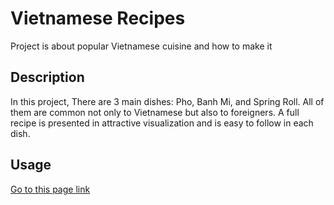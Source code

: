 # Vietnamese Recipes
Project is about popular Vietnamese cuisine and how to make it
## Description
In this project, There are 3 main dishes: Pho, Banh Mi, and Spring Roll. All of them are common not only to Vietnamese but also to foreigners. A full recipe is presented in attractive visualization and is easy to follow in each dish.
## Usage
[Go to this page link](https://phuochoan.github.io/odin-recipes/)